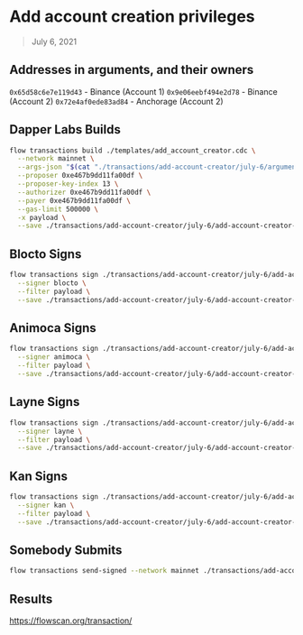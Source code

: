 # Add account creation privileges

> July 6, 2021

## Addresses in arguments, and their owners

`0x65d58c6e7e119d43` - Binance (Account 1)
`0x9e06eebf494e2d78` - Binance (Account 2)
`0x72e4af0ede83ad84` - Anchorage (Account 2)

## Dapper Labs Builds 

```sh
flow transactions build ./templates/add_account_creator.cdc \
  --network mainnet \
  --args-json "$(cat "./transactions/add-account-creator/july-6/arguments.json")" \
  --proposer 0xe467b9dd11fa00df \
  --proposer-key-index 13 \
  --authorizer 0xe467b9dd11fa00df \
  --payer 0xe467b9dd11fa00df \
  --gas-limit 500000 \
  -x payload \
  --save ./transactions/add-account-creator/july-6/add-account-creator-july-6-unsigned.rlp
```

## Blocto Signs

```sh
flow transactions sign ./transactions/add-account-creator/july-6/add-account-creator-july-6-unsigned.rlp \
  --signer blocto \
  --filter payload \
  --save ./transactions/add-account-creator/july-6/add-account-creator-july-6-sig-1.rlp
```

## Animoca Signs

```sh
flow transactions sign ./transactions/add-account-creator/july-6/add-account-creator-july-6-sig-1.rlp \
  --signer animoca \
  --filter payload \
  --save ./transactions/add-account-creator/july-6/add-account-creator-july-6-sig-2.rlp
```

## Layne Signs

```sh
flow transactions sign ./transactions/add-account-creator/july-6/add-account-creator-july-6-sig-2.rlp \
  --signer layne \
  --filter payload \
  --save ./transactions/add-account-creator/july-6/add-account-creator-july-6-sig-3.rlp
```

## Kan Signs

```sh
flow transactions sign ./transactions/add-account-creator/july-6/add-account-creator-july-6-sig-3.rlp \
  --signer kan \
  --filter payload \
  --save ./transactions/add-account-creator/july-6/add-account-creator-july-6-sig-complete.rlp
```


## Somebody Submits

```sh
flow transactions send-signed --network mainnet ./transactions/add-account-creator/july-6/add-account-creator-july-6-sig-complete.rlp
```

## Results

https://flowscan.org/transaction/
